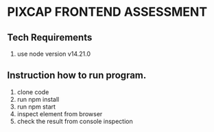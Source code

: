 # PIXCAP FRONTEND ASSESSMENT


## Tech Requirements
1. use node version v14.21.0

## Instruction how to run program.
1. clone code
2. run npm install
3. run npm start
4. inspect element from browser
5. check the result from console inspection

